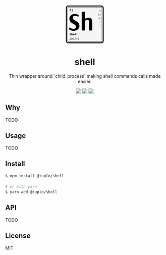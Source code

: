 <br />
<div align="center">
  <img src="logo.png" alt="Logo" width="120" height="120">

  <h1 align="center">shell</h3>

  <p align="center">
    Thin wrapper around `child_process` making shell commands calls made easier.</i>
  </p>
<p>
  <img src="https://img.shields.io/npm/v/@tuplo/shell">
  <img src="https://img.shields.io/bundlephobia/minzip/@tuplo/shell">
  <a href="https://codeclimate.com/github/tuplo/shell/test_coverage">
    <img src="https://api.codeclimate.com/v1/badges/6a83d58d57c778206adb/test_coverage" />
  </a>
</p>

</div>

## Why

TODO

## Usage

TODO

## Install

```bash
$ npm install @tuplo/shell

# or with yarn
$ yarn add @tuplo/shell
```

## API

TODO


## License

MIT